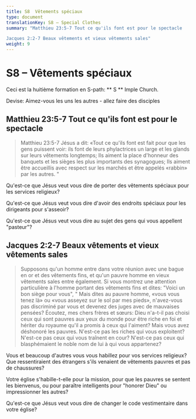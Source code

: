 ```yaml
---
title: S8  Vêtements spéciaux
type: document
translationKey: S8 – Special Clothes
summary: "Matthieu 23:5-7 Tout ce qu'ils font est pour le spectacle	

Jacques 2:2-7 Beaux vêtements et vieux vêtements sales"
weight: 9
---
```

# S8 – Vêtements spéciaux

Ceci est la huitième formation en S-path: ** S ** Imple Church.

Devise: Aimez-vous les uns les autres - allez faire des disciples

## Matthieu 23:5-7 Tout ce qu'ils font est pour le spectacle

>   Matthieu 23:5-7 Jésus a dit: «Tout ce qu'ils font est fait pour que les gens puissent voir: ils font de leurs phylactrices un large et les glands sur leurs vêtements longtemps; Ils aiment la place d'honneur des banquets et les sièges les plus importants des synagogues; Ils aiment être accueillis avec respect sur les marchés et être appelés «rabbin» par les autres. "

Qu'est-ce que Jésus veut vous dire de porter des vêtements spéciaux pour les services religieux?

Qu'est-ce que Jésus veut vous dire d'avoir des endroits spéciaux pour les dirigeants pour s'asseoir?

Qu'est-ce que Jésus veut vous dire au sujet des gens qui vous appellent "pasteur"?

## Jacques 2:2-7 Beaux vêtements et vieux vêtements sales

>   Supposons qu'un homme entre dans votre réunion avec une bague en or et des vêtements fins, et qu'un pauvre homme en vieux vêtements sales entre également. Si vous montrez une attention particulière à l'homme portant des vêtements fins et dites: "Voici un bon siège pour vous", " Mais dites au pauvre homme, «vous vous tenez là» ou «vous asseyez sur le sol par mes pieds», n'avez-vous pas discriminé par vous et devenez des juges avec de mauvaises pensées? Écoutez, mes chers frères et sœurs: Dieu n'a-t-il pas choisi ceux qui sont pauvres aux yeux du monde pour être riche en foi et hériter du royaume qu'il a promis à ceux qui l'aiment? Mais vous avez déshonoré les pauvres. N'est-ce pas les riches qui vous exploitent? N'est-ce pas ceux qui vous traînent en cour? N'est-ce pas ceux qui blasphémaient le noble nom de lui à qui vous appartenez?

Vous et beaucoup d'autres vous vous habillez pour vos services religieux? Que ressentiraient des étrangers s'ils venaient de vêtements pauvres et pas de chaussures?

Votre église s'habille-t-elle pour la mission, pour que les pauvres se sentent les bienvenus, ou pour paraître intelligents pour "honorer Dieu" ou impressionner les autres?

Qu'est-ce que Jésus veut vous dire de changer le code vestimentaire dans votre église?

